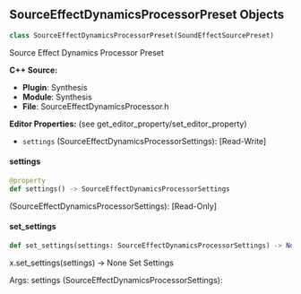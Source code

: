 ## SourceEffectDynamicsProcessorPreset Objects

```python
class SourceEffectDynamicsProcessorPreset(SoundEffectSourcePreset)
```

Source Effect Dynamics Processor Preset

**C++ Source:**

- **Plugin**: Synthesis
- **Module**: Synthesis
- **File**: SourceEffectDynamicsProcessor.h

**Editor Properties:** (see get_editor_property/set_editor_property)

- ``settings`` (SourceEffectDynamicsProcessorSettings):  [Read-Write]

<a id="unreal.SourceEffectDynamicsProcessorPreset.settings"></a>

#### settings

```python
@property
def settings() -> SourceEffectDynamicsProcessorSettings
```

(SourceEffectDynamicsProcessorSettings):  [Read-Only]

<a id="unreal.SourceEffectDynamicsProcessorPreset.set_settings"></a>

#### set_settings

```python
def set_settings(settings: SourceEffectDynamicsProcessorSettings) -> None
```

x.set_settings(settings) -> None
Set Settings

Args:
    settings (SourceEffectDynamicsProcessorSettings):

<a id="unreal.EnvelopeFollowerListener"></a>